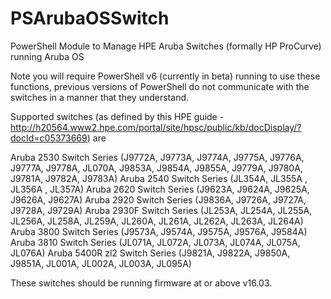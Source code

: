 
# PSArubaOSSwitch
PowerShell Module to Manage HPE Aruba Switches (formally HP ProCurve) running Aruba OS

Note you will require PowerShell v6 (currently in beta) running to use these functions, previous versions of PowerShell do not communicate with the switches in a manner that they understand.

Supported switches (as defined by this HPE guide - http://h20564.www2.hpe.com/portal/site/hpsc/public/kb/docDisplay/?docId=c05373669) are

Aruba 2530 Switch Series (J9772A, J9773A, J9774A, J9775A, J9776A, J9777A, J9778A, JL070A, J9853A, J9854A, J9855A, J9779A, J9780A, J9781A, J9782A, J9783A)
Aruba 2540 Switch Series (JL354A, JL355A , JL356A , JL357A)
Aruba 2620 Switch Series (J9623A, J9624A, J9625A, J9626A, J9627A)
Aruba 2920 Switch Series (J9836A, J9726A, J9727A, J9728A, J9729A)
Aruba 2930F Switch Series (JL253A, JL254A, JL255A, JL256A, JL258A, JL259A, JL260A, JL261A, JL262A, JL263A, JL264A)
Aruba 3800 Switch Series (J9573A, J9574A, J9575A, J9576A, J9584A)
Aruba 3810 Switch Series (JL071A, JL072A, JL073A, JL074A, JL075A, JL076A)
Aruba 5400R zl2 Switch Series (J9821A, J9822A, J9850A, J9851A, JL001A, JL002A, JL003A, JL095A)

These switches should be running firmware at or above v16.03.
